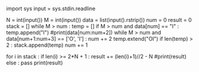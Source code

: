 import sys
input = sys.stdin.readline

N = int(input())
M = int(input())
data = list(input().rstrip())
num = 0
result = 0
stack = []
while M > num :
    temp = []
    if M > num and data[num] == "I" :
        temp.append("I")
        #print(data[num:num+2])
        while M > num and data[num+1:num+3] == ['O', 'I'] :
            num += 2
            temp.extend("OI")
    if len(temp) > 2 :
        stack.append(temp)
    num += 1

for i in stack :
    if len(i) >= 2*N + 1 :
        result += (len(i)+1)//2 - N
        #print(result)
    else :
        pass
print(result)
